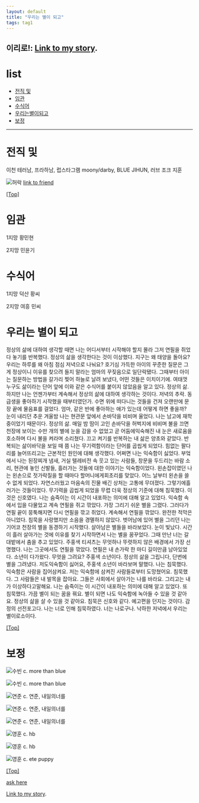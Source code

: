 ```yaml
---
layout: default
title: "우리는 별이 되고"
tags: tag1
---
```



## 이리로!: [Link to my story](https://story.kakao.com/_GUl9C9/FCmPEKzyHq0).




# <a name="top"></a>list

* [전직 및](#첫번째)
* [임관](#임관)
* [수식어](#수식어)
* [우리는별이되고](#두번째)
* [보정](#세번째)




***




# <a name="첫번째"></a>전직 및


이천 테러남, 프라하남, 럽스타그램 moony/darby, BLUE JIHUN, 러브 조크 지훈


![허락](https://img1.daumcdn.net/thumb/R1280x0/?scode=mtistory2&fname=https%3A%2F%2Fk.kakaocdn.net%2Fdn%2FEPyNg%2FbtqCAOWAtg5%2FrEKfFLltpf1nR30JIpPId0%2Fimg.jpg)
[link to friend](https://story.kakao.com/jzkk)

[[Top]](#top)


# <a name="임관"></a>임관

1지망 황민현

2지망 민윤기


# <a name="수식어"></a>수식어

1지망 덕산 황씨

2지망 여흥 민씨


# <a name="두번째"></a>우리는 별이 되고


정상의 삶에 대하여 생각할 때면 나는 어디서부터 시작해야 할지 몰라 그저 연필을 쥐었다 놓기를 반복했다. 정상의 삶을 생각한다는 것이 이상했다. 지구는 왜 태양을 돌아요? 우리는 하루를 왜 아침 점심 저녁으로 나눠요? 호기심 가득한 아이의 꾸준한 질문은 그게 정상이니 이유를 찾으려 들지 말라는 엄마의 꾸짖음으로 일단락됐다. 그때부터 아이는 질문하는 방법을 갈가리 찢어 하늘로 날려 보냈다, 어떤 것들은 이치이기에. 여태껏 누구도 삶이라는 단어 앞에 이와 같은 수식어를 붙이지 않았음을 알고 있다. 정상의 삶. 하지만 나는 언젠가부터 계속해서 정상의 삶에 대하여 생각하는 것이다. 저녁의 추락. 동급생을 좋아하기 시작했을 때부터였던가. 수면 위에 떠다니는 것들을 건져 오랜만에 문장 끝에 물음표를 걸었다. 엄마, 같은 반에 좋아하는 애가 있는데 어떻게 하면 좋을까? 눈이 내리던 추운 겨울밤 나는 현관문 앞에서 손바닥을 비비며 울었다. 나는 남고에 재학 중이었기 때문이다. 정상의 삶. 매일 밤 땀이 고인 손바닥을 허벅지에 비비며 불을 끄면 천장에 보이는 수만 개의 별에 눈을 감을 수 없었고 곧 어둠에익숙해진 내 눈은 새로움을 호소하며 다시 불을 켜라며 소리쳤다. 끄고 켜기를 반복하는 내 삶은 양초와 같았다. 반복되는 삶이바닥을 보일 때 쯤 나는 무기력함이라는 단어를 곱씹게 되었다. 힘없는 팔다리를 늘어뜨리고는 근본적인 원인에 대해 생각했다. 어쩌면 나는 익숙함이 싫었다. 부엌에서 나는 된장찌개 냄새, 거실 텔레비전 속 웃고 있는 사람들, 창문을 두드리는 바람 소리, 현관에 놓인 신발들, 흘러가는 것들에 대한 이야기는 익숙함이었다. 왼손잡이였던 나는 왼손으로 젓가락질을 할 때마다 할머니에게회초리를 맞았다. 어느 날부터 왼손을 쓸 수 없게 되었다. 자연스러웠고 마음속의 진물 배긴 상처는 고통에 무뎌졌다. 그렇기에흘러가는 것들이었다. 무기력을 곱씹게 되었을 무렵 더욱 정상의 기준에 대해 침묵했다. 이것은 신호였다. 나는 숨죽이는 이 시간이 내포하는 의미에 대해 알고 있었다. 익숙함 속에서 입을 다물었고 계속 연필을 쥐고 깎았다. 가장 그리기 쉬운 별을 그렸다. 그러다가 연필 끝이 뭉툭해지면 다시 연필을 깎고 쥐었다. 계속해서 연필을 깎았다. 완전한 적막은 아니었다. 침묵을 사랑했지만 소음을 경멸하지 않았다. 벗어남에 있어 별을 그리던 나는 기어코 천장의 별을 동경하기 시작했다. 살아남은 별들을 바라보았다. 눈이 빛났다. 시간이 흘러 살아가는 것에 이유를 찾기 시작하면서 나는 별을 꿈꾸었다. 그때 만난 너는 갈대밭에서 춤을 추고 있었다. 주홍색 티셔츠는 무엇하나 뚜렷하지 않은 배경에서 가장 선명했다. 나는 그곳에서도 연필을 깎았다. 연필은 내 손가락 한 마디 길이만큼 남아있었다. 소년이 다가왔다. 무엇을 그려요? 주홍색 소년이다. 정상의 삶을 그립니다, 단번에 별을 그려냈다. 저도익숙함이 싫어요, 주홍색 소년이 바라보며 말했다. 나는 침묵했다. 익숙함은 사람을 집어삼켜요. 저는 익숙함에 삼켜진 사람들로부터 도망쳤어요. 침묵했다. 그 사람들은 내 발목을 잡아요. 그들은 사회에서 살아가는 나를 바라요. 그리고는 내가 이상하다고말해요. 나는 숨죽이는 이 시간이 내포하는 의미에 대해 알고 있었다. 또 침묵했다. 가끔 별이 되는 꿈을 꿔요. 별이 되면 나도 익숙함에 녹아들 수 있을 것 같아요. 정상의 삶을 살 수 있을 것 같아요. 침묵은 신호와 같다. 예고편을 던지는 것이다. 감정의 선전포고다. 나는 너로 인해 침묵하였다. 너는 나로구나. 낙하한 저녁에서 우리는 별이로소이다.


[[Top]](#top)


# <a name="세번째"></a>보정

![수빈](https://k.kakaocdn.net/dn/oz4BV/btqCoRfRVPU/ui0ZdrQDY3mwHQZGea9dB0/img.jpg)
 c. more than blue
 
![수빈](https://k.kakaocdn.net/dn/evyKjj/btqCrj3SXCd/s8lQIvb4yKIYtHg9lAQyY1/img.jpg)
 c. more than blue
 
![연준](https://k.kakaocdn.net/dn/IoKpr/btqCtYSeB3K/SZmLzfYBSOz1Kz9golgb11/img.jpg)
 c. 연준, 내일의너를

![연준](https://k.kakaocdn.net/dn/lTv15/btqCtXTj5B1/aTRgDykwh6KwlesC3OAka1/img.jpg)
 c. 연준, 내일의너를

![연준](https://k.kakaocdn.net/dn/m2SNZ/btqCrPOY44b/UfUhfk8AVyaN4Cikwjn7ZK/img.jpg)
 c. 연준, 내일의너를

![영훈](https://k.kakaocdn.net/dn/b3VA3A/btqCsH4fHJm/bkmQkokJg7NikQA20pYGa0/img.jpg)
 c. hb
 
![영훈](https://k.kakaocdn.net/dn/byY70X/btqCrkhpkAd/xCWZG5fWfgltHVeT1AQpn0/img.jpg)
 c. hb

![영훈](https://k.kakaocdn.net/dn/ogTYf/btqCtY5KNeT/LCVx80OBRpKFmwZYA4QUm1/img.jpg)
 c. ete puppy
 

 [[Top]](#top)
 
 
 
[ask here](https://asked.kr/optimhwang)


[Link to my story](https://story.kakao.com/_GUl9C9).
